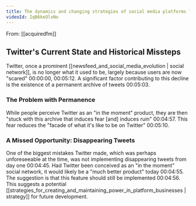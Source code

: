 ```yaml
---
title: The dynamics and changing strategies of social media platforms like Twitter
videoId: IqB6keOlxNo
---
```


From: [[acquiredfm]] <br/> 

## Twitter's Current State and Historical Missteps

Twitter, once a prominent [[newsfeed_and_social_media_evolution | social network]], is no longer what it used to be, largely because users are now "scared" <a class="yt-timestamp" data-t="00:00:00">00:00:00</a>, <a class="yt-timestamp" data-t="00:05:12">00:05:12</a>. A significant factor contributing to this decline is the existence of a permanent archive of tweets <a class="yt-timestamp" data-t="00:05:03">00:05:03</a>.

### The Problem with Permanence

While people perceive Twitter as an "in the moment" product, they are then "stuck with this archive that induces fear [and] induces ruin" <a class="yt-timestamp" data-t="00:04:57">00:04:57</a>. This fear reduces the "facade of what it's like to be on Twitter" <a class="yt-timestamp" data-t="00:05:10">00:05:10</a>.

### A Missed Opportunity: Disappearing Tweets

One of the biggest mistakes Twitter made, which was perhaps unforeseeable at the time, was not implementing disappearing tweets from day one <a class="yt-timestamp" data-t="00:04:45">00:04:45</a>. Had Twitter been conceived as an "in the moment" social network, it would likely be a "much better product" today <a class="yt-timestamp" data-t="00:04:55">00:04:55</a>. The suggestion is that this feature should still be implemented <a class="yt-timestamp" data-t="00:04:56">00:04:56</a>. This suggests a potential [[strategies_for_creating_and_maintaining_power_in_platform_businesses | strategy]] for future development.